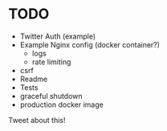 # TODO

- Twitter Auth (example)
- Example Nginx config (docker container?)
  - logs
  - rate limiting
- csrf
- Readme
- Tests
- graceful shutdown
- production docker image

Tweet about this!
